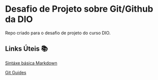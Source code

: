 # Desafio de Projeto sobre Git/Github da DIO
Repo criado para o desafio de projeto do curso DIO.

## Links Úteis 📚
[Sintáxe básica Markdown](https://www.markdownguide.org/getting-started/)</br>

[Git Guides](https://github.com/git-guides)


